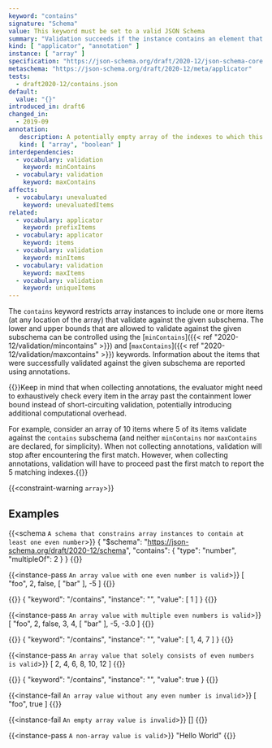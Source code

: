 ```yaml
---
keyword: "contains"
signature: "Schema"
value: This keyword must be set to a valid JSON Schema
summary: "Validation succeeds if the instance contains an element that validates against this schema."
kind: [ "applicator", "annotation" ]
instance: [ "array" ]
specification: "https://json-schema.org/draft/2020-12/json-schema-core.html#section-10.3.1.3"
metaschema: "https://json-schema.org/draft/2020-12/meta/applicator"
tests:
  - draft2020-12/contains.json
default:
  value: "{}"
introduced_in: draft6
changed_in:
  - 2019-09
annotation:
   description: A potentially empty array of the indexes to which this keyword's subschema validated successfully to (in ascending order), or a boolean true if it applied to every item of the instance
   kind: [ "array", "boolean" ]
interdependencies:
  - vocabulary: validation
    keyword: minContains
  - vocabulary: validation
    keyword: maxContains
affects:
  - vocabulary: unevaluated
    keyword: unevaluatedItems
related:
  - vocabulary: applicator
    keyword: prefixItems
  - vocabulary: applicator
    keyword: items
  - vocabulary: validation
    keyword: minItems
  - vocabulary: validation
    keyword: maxItems
  - vocabulary: validation
    keyword: uniqueItems
---
```


The `contains` keyword restricts array instances to include one or more items
(at any location of the array) that validate against the given subschema. The
lower and upper bounds that are allowed to validate against the given subschema
can be controlled using the [`minContains`]({{< ref
"2020-12/validation/mincontains" >}}) and [`maxContains`]({{< ref
"2020-12/validation/maxcontains" >}}) keywords. Information about the items
that were successfully validated against the given subschema are reported using
annotations.

{{<common-pitfall>}}Keep in mind that when collecting annotations, the
evaluator might need to exhaustively check every item in the array past the
containment lower bound instead of short-circuiting validation, potentially
introducing additional computational overhead.

For example, consider an array of 10 items where 5 of its items validate
against the `contains` subschema (and neither `minContains` nor `maxContains`
are declared, for simplicity). When not collecting annotations, validation will
stop after encountering the first match. However, when collecting annotations,
validation will have to proceed past the first match to report the 5 matching
indexes.{{</common-pitfall>}}

{{<constraint-warning `array`>}}

## Examples

{{<schema `A schema that constrains array instances to contain at least one even number`>}}
{
  "$schema": "https://json-schema.org/draft/2020-12/schema",
  "contains": {
    "type": "number",
    "multipleOf": 2
  }
}
{{</schema>}}

{{<instance-pass `An array value with one even number is valid`>}}
[ "foo", 2, false, [ "bar" ], -5 ]
{{</instance-pass>}}

{{<instance-annotation>}}
{ "keyword": "/contains", "instance": "", "value": [ 1 ] }
{{</instance-annotation>}}

{{<instance-pass `An array value with multiple even numbers is valid`>}}
[ "foo", 2, false, 3, 4, [ "bar" ], -5, -3.0 ]
{{</instance-pass>}}

{{<instance-annotation>}}
{ "keyword": "/contains", "instance": "", "value": [ 1, 4, 7 ] }
{{</instance-annotation>}}

{{<instance-pass `An array value that solely consists of even numbers is valid`>}}
[ 2, 4, 6, 8, 10, 12 ]
{{</instance-pass>}}

{{<instance-annotation>}}
{ "keyword": "/contains", "instance": "", "value": true }
{{</instance-annotation>}}

{{<instance-fail `An array value without any even number is invalid`>}}
[ "foo", true ]
{{</instance-fail>}}

{{<instance-fail `An empty array value is invalid`>}}
[]
{{</instance-fail>}}

{{<instance-pass `A non-array value is valid`>}}
"Hello World"
{{</instance-pass>}}
